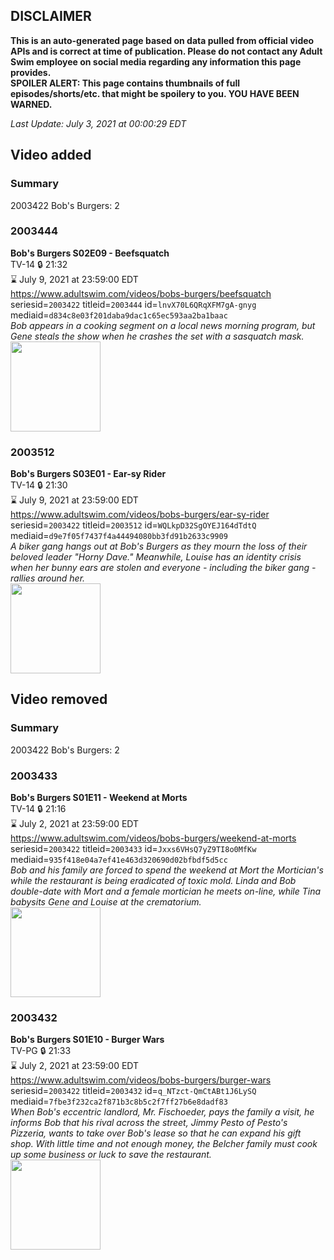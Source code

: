 ## DISCLAIMER
**This is an auto-generated page based on data pulled from official video APIs and is correct at time of publication. Please do not contact any Adult Swim employee on social media regarding any information this page provides.**  
**SPOILER ALERT: This page contains thumbnails of full episodes/shorts/etc. that might be spoilery to you. YOU HAVE BEEN WARNED.**  

_Last Update: July 3, 2021 at 00:00:29 EDT_
## Video added
### Summary
2003422 Bob's Burgers: 2  
### 2003444
**Bob's Burgers S02E09 - Beefsquatch**  
TV-14 🔒 21:32  
⌛ July 9, 2021 at 23:59:00 EDT  
https://www.adultswim.com/videos/bobs-burgers/beefsquatch  
seriesid=`2003422` titleid=`2003444` id=`lnvX70L6QRqXFM7gA-gnyg` mediaid=`d834c8e03f201daba9dac1c65ec593aa2ba1baac`  
_Bob appears in a cooking segment on a local news morning program, but Gene steals the show when he crashes the set with a sasquatch mask._  
<a href="https://i.cdn.turner.com/adultswim/big/image-upload/thumbnails/thumb-2_image-152216331674219.jpg"><img src="https://i.cdn.turner.com/adultswim/big/image-upload/thumbnails/thumb-2_image-152216331674219.jpg" height="144px" /></a>
### 2003512
**Bob's Burgers S03E01 - Ear-sy Rider**  
TV-14 🔒 21:30  
⌛ July 9, 2021 at 23:59:00 EDT  
https://www.adultswim.com/videos/bobs-burgers/ear-sy-rider  
seriesid=`2003422` titleid=`2003512` id=`WQLkpD32SgOYEJ164dTdtQ` mediaid=`d9e7f05f7437f4a44494080bb3fd91b2633c9909`  
_A biker gang hangs out at Bob's Burgers as they mourn the loss of their beloved leader "Horny Dave." Meanwhile, Louise has an identity crisis when her bunny ears are stolen and everyone - including the biker gang - rallies around her._  
<a href="https://i.cdn.turner.com/adultswim/big/image-upload/thumbnails/thumb-2_image-152216333406213.jpg"><img src="https://i.cdn.turner.com/adultswim/big/image-upload/thumbnails/thumb-2_image-152216333406213.jpg" height="144px" /></a>
## Video removed
### Summary
2003422 Bob's Burgers: 2  
### 2003433
**Bob's Burgers S01E11 - Weekend at Morts**  
TV-14 🔒 21:16  
⌛ July 2, 2021 at 23:59:00 EDT  
https://www.adultswim.com/videos/bobs-burgers/weekend-at-morts  
seriesid=`2003422` titleid=`2003433` id=`Jxxs6VHsQ7yZ9TI8o0MfKw` mediaid=`935f418e04a7ef41e463d320690d02bfbdf5d5cc`  
_Bob and his family are forced to spend the weekend at Mort the Mortician's while the restaurant is being eradicated of toxic mold. Linda and Bob double-date with Mort and a female mortician he meets on-line, while Tina babysits Gene and Louise at the crematorium._  
<a href="https://i.cdn.turner.com/adultswim/big/image-upload/thumbnails/thumb-2_image-152148399784520.jpg"><img src="https://i.cdn.turner.com/adultswim/big/image-upload/thumbnails/thumb-2_image-152148399784520.jpg" height="144px" /></a>
### 2003432
**Bob's Burgers S01E10 - Burger Wars**  
TV-PG 🔒 21:33  
⌛ July 2, 2021 at 23:59:00 EDT  
https://www.adultswim.com/videos/bobs-burgers/burger-wars  
seriesid=`2003422` titleid=`2003432` id=`q_NTzct-QmCtABt1J6LySQ` mediaid=`7fbe3f232ca2f871b3c8b5c2f7ff27b6e8dadf83`  
_When Bob's eccentric landlord, Mr. Fischoeder, pays the family a visit, he informs Bob that his rival across the street, Jimmy Pesto of Pesto's Pizzeria, wants to take over Bob's lease so that he can expand his gift shop. With little time and not enough money, the Belcher family must cook up some business or luck to save the restaurant._  
<a href="https://i.cdn.turner.com/adultswim/big/image-upload/thumbnails/thumb-2_image-152148369035519.jpg"><img src="https://i.cdn.turner.com/adultswim/big/image-upload/thumbnails/thumb-2_image-152148369035519.jpg" height="144px" /></a>
